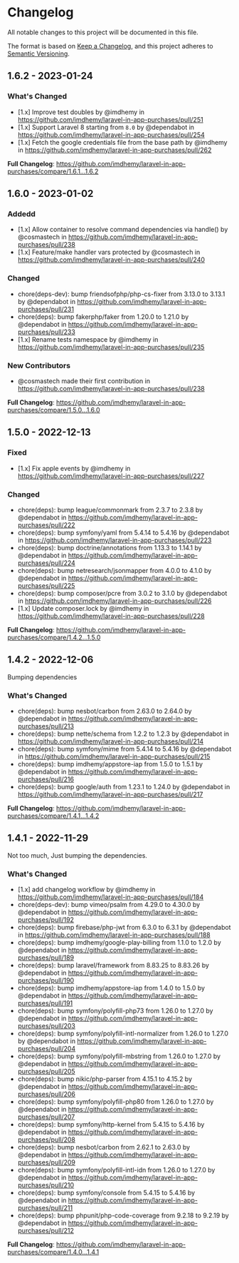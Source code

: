 # Changelog

All notable changes to this project will be documented in this file.

The format is based on [Keep a Changelog](https://keepachangelog.com/en/1.0.0/),
and this project adheres
to [Semantic Versioning](https://semver.org/spec/v2.0.0.html).

## 1.6.2 - 2023-01-24

### What's Changed

- [1.x] Improve test doubles by @imdhemy in https://github.com/imdhemy/laravel-in-app-purchases/pull/251
- [1.x] Support Laravel 8 starting from `8.0` by @dependabot in https://github.com/imdhemy/laravel-in-app-purchases/pull/254
- [1.x] Fetch the google credentials file from the base path by @imdhemy in https://github.com/imdhemy/laravel-in-app-purchases/pull/262

**Full Changelog**: https://github.com/imdhemy/laravel-in-app-purchases/compare/1.6.1...1.6.2

## 1.6.0 - 2023-01-02

### Addedd

- [1.x] Allow container to resolve command dependencies via handle() by @cosmastech in https://github.com/imdhemy/laravel-in-app-purchases/pull/238
- [1.x] Feature/make handler vars protected by @cosmastech in https://github.com/imdhemy/laravel-in-app-purchases/pull/240

### Changed

- chore(deps-dev): bump friendsofphp/php-cs-fixer from 3.13.0 to 3.13.1 by @dependabot in https://github.com/imdhemy/laravel-in-app-purchases/pull/231
- chore(deps): bump fakerphp/faker from 1.20.0 to 1.21.0 by @dependabot in https://github.com/imdhemy/laravel-in-app-purchases/pull/233
- [1.x] Rename tests namespace by @imdhemy in https://github.com/imdhemy/laravel-in-app-purchases/pull/235

### New Contributors

- @cosmastech made their first contribution in https://github.com/imdhemy/laravel-in-app-purchases/pull/238

**Full Changelog**: https://github.com/imdhemy/laravel-in-app-purchases/compare/1.5.0...1.6.0

## 1.5.0 - 2022-12-13

### Fixed

- [1.x] Fix apple events by @imdhemy in https://github.com/imdhemy/laravel-in-app-purchases/pull/227

### Changed

- chore(deps): bump league/commonmark from 2.3.7 to 2.3.8 by @dependabot in https://github.com/imdhemy/laravel-in-app-purchases/pull/222
- chore(deps): bump symfony/yaml from 5.4.14 to 5.4.16 by @dependabot in https://github.com/imdhemy/laravel-in-app-purchases/pull/223
- chore(deps): bump doctrine/annotations from 1.13.3 to 1.14.1 by @dependabot in https://github.com/imdhemy/laravel-in-app-purchases/pull/224
- chore(deps): bump netresearch/jsonmapper from 4.0.0 to 4.1.0 by @dependabot in https://github.com/imdhemy/laravel-in-app-purchases/pull/225
- chore(deps): bump composer/pcre from 3.0.2 to 3.1.0 by @dependabot in https://github.com/imdhemy/laravel-in-app-purchases/pull/226
- [1.x] Update composer.lock by @imdhemy in https://github.com/imdhemy/laravel-in-app-purchases/pull/228

**Full Changelog**: https://github.com/imdhemy/laravel-in-app-purchases/compare/1.4.2...1.5.0

## 1.4.2 - 2022-12-06

Bumping dependencies

### What's Changed

- chore(deps): bump nesbot/carbon from 2.63.0 to 2.64.0 by @dependabot in https://github.com/imdhemy/laravel-in-app-purchases/pull/213
- chore(deps): bump nette/schema from 1.2.2 to 1.2.3 by @dependabot in https://github.com/imdhemy/laravel-in-app-purchases/pull/214
- chore(deps): bump symfony/mime from 5.4.14 to 5.4.16 by @dependabot in https://github.com/imdhemy/laravel-in-app-purchases/pull/215
- chore(deps): bump imdhemy/appstore-iap from 1.5.0 to 1.5.1 by @dependabot in https://github.com/imdhemy/laravel-in-app-purchases/pull/216
- chore(deps): bump google/auth from 1.23.1 to 1.24.0 by @dependabot in https://github.com/imdhemy/laravel-in-app-purchases/pull/217

**Full Changelog**: https://github.com/imdhemy/laravel-in-app-purchases/compare/1.4.1...1.4.2

## 1.4.1 - 2022-11-29

Not too much, Just bumping the dependencies.

### What's Changed

- [1.x] add changelog workflow by @imdhemy in https://github.com/imdhemy/laravel-in-app-purchases/pull/184
- chore(deps-dev): bump vimeo/psalm from 4.29.0 to 4.30.0 by @dependabot in https://github.com/imdhemy/laravel-in-app-purchases/pull/192
- chore(deps): bump firebase/php-jwt from 6.3.0 to 6.3.1 by @dependabot in https://github.com/imdhemy/laravel-in-app-purchases/pull/188
- chore(deps): bump imdhemy/google-play-billing from 1.1.0 to 1.2.0 by @dependabot in https://github.com/imdhemy/laravel-in-app-purchases/pull/189
- chore(deps): bump laravel/framework from 8.83.25 to 8.83.26 by @dependabot in https://github.com/imdhemy/laravel-in-app-purchases/pull/190
- chore(deps): bump imdhemy/appstore-iap from 1.4.0 to 1.5.0 by @dependabot in https://github.com/imdhemy/laravel-in-app-purchases/pull/191
- chore(deps): bump symfony/polyfill-php73 from 1.26.0 to 1.27.0 by @dependabot in https://github.com/imdhemy/laravel-in-app-purchases/pull/203
- chore(deps): bump symfony/polyfill-intl-normalizer from 1.26.0 to 1.27.0 by @dependabot in https://github.com/imdhemy/laravel-in-app-purchases/pull/204
- chore(deps): bump symfony/polyfill-mbstring from 1.26.0 to 1.27.0 by @dependabot in https://github.com/imdhemy/laravel-in-app-purchases/pull/205
- chore(deps): bump nikic/php-parser from 4.15.1 to 4.15.2 by @dependabot in https://github.com/imdhemy/laravel-in-app-purchases/pull/206
- chore(deps): bump symfony/polyfill-php80 from 1.26.0 to 1.27.0 by @dependabot in https://github.com/imdhemy/laravel-in-app-purchases/pull/207
- chore(deps): bump symfony/http-kernel from 5.4.15 to 5.4.16 by @dependabot in https://github.com/imdhemy/laravel-in-app-purchases/pull/208
- chore(deps): bump nesbot/carbon from 2.62.1 to 2.63.0 by @dependabot in https://github.com/imdhemy/laravel-in-app-purchases/pull/209
- chore(deps): bump symfony/polyfill-intl-idn from 1.26.0 to 1.27.0 by @dependabot in https://github.com/imdhemy/laravel-in-app-purchases/pull/210
- chore(deps): bump symfony/console from 5.4.15 to 5.4.16 by @dependabot in https://github.com/imdhemy/laravel-in-app-purchases/pull/211
- chore(deps): bump phpunit/php-code-coverage from 9.2.18 to 9.2.19 by @dependabot in https://github.com/imdhemy/laravel-in-app-purchases/pull/212

**Full Changelog**: https://github.com/imdhemy/laravel-in-app-purchases/compare/1.4.0...1.4.1
